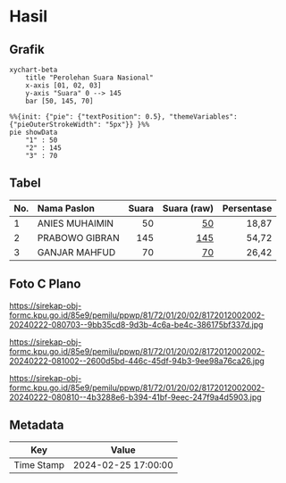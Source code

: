 # Hasil

## Grafik

```mermaid
xychart-beta
    title "Perolehan Suara Nasional"
    x-axis [01, 02, 03]
    y-axis "Suara" 0 --> 145
    bar [50, 145, 70]
```

```mermaid
%%{init: {"pie": {"textPosition": 0.5}, "themeVariables": {"pieOuterStrokeWidth": "5px"}} }%%
pie showData
    "1" : 50
    "2" : 145
    "3" : 70
```

## Tabel

| No. | Nama Paslon    | Suara | Suara (raw) | Persentase |
|:--- |:-------------- | -----:| -----------:| ----------:|
| 1   | ANIES MUHAIMIN | 50    | [50][p-1]   | 18,87      |
| 2   | PRABOWO GIBRAN | 145   | [145][p-2]  | 54,72      |
| 3   | GANJAR MAHFUD  | 70    | [70][p-3]   | 26,42      |


[p-1]: https://github.com/gigit-pemilu/pemilu-2024/blob/main/pilpres/hitung-suara/sub/81-maluku/sub/72-kota-tual/sub/01-pulau-dullah-utara/sub/2002-ngadi/sub/002-tps/sub/paslon-1.txt
[p-2]: https://github.com/gigit-pemilu/pemilu-2024/blob/main/pilpres/hitung-suara/sub/81-maluku/sub/72-kota-tual/sub/01-pulau-dullah-utara/sub/2002-ngadi/sub/002-tps/sub/paslon-2.txt
[p-3]: https://github.com/gigit-pemilu/pemilu-2024/blob/main/pilpres/hitung-suara/sub/81-maluku/sub/72-kota-tual/sub/01-pulau-dullah-utara/sub/2002-ngadi/sub/002-tps/sub/paslon-3.txt

## Foto C Plano

https://sirekap-obj-formc.kpu.go.id/85e9/pemilu/ppwp/81/72/01/20/02/8172012002002-20240222-080703--9bb35cd8-9d3b-4c6a-be4c-386175bf337d.jpg

https://sirekap-obj-formc.kpu.go.id/85e9/pemilu/ppwp/81/72/01/20/02/8172012002002-20240222-081002--2600d5bd-446c-45df-94b3-9ee98a76ca26.jpg

https://sirekap-obj-formc.kpu.go.id/85e9/pemilu/ppwp/81/72/01/20/02/8172012002002-20240222-080810--4b3288e6-b394-41bf-9eec-247f9a4d5903.jpg


## Metadata

| Key        | Value               |
| ---------- | ------------------- |
| Time Stamp | 2024-02-25 17:00:00 |



